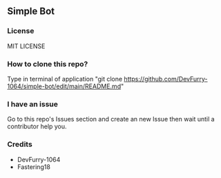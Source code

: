 ## Simple Bot

### License

MIT LICENSE

### How to clone this repo?

Type in terminal of application "git clone https://github.com/DevFurry-1064/simple-bot/edit/main/README.md"

### I have an issue

Go to this repo's Issues section and create an new Issue then wait until a contributor help you.

### Credits

- DevFurry-1064
- Fastering18
